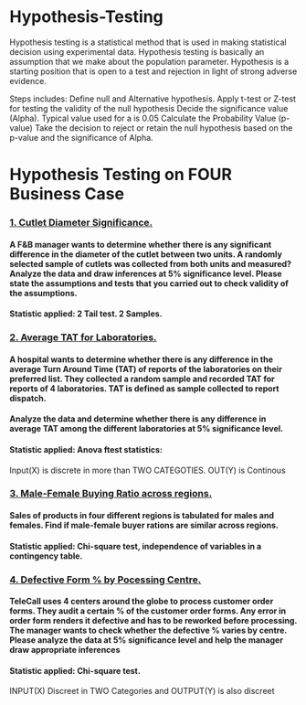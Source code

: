# Hypothesis-Testing
Hypothesis testing is a statistical method that is used  in making statistical decision using experimental data. 
Hypothesis testing is basically an assumption that we make about the population parameter. Hypothesis is a starting position that is open to a test and rejection in light of strong adverse evidence. 

Steps includes: 
Define null and Alternative hypothesis. 
Apply t-test or Z-test for testing the validity of the null hypothesis Decide the significance value (Alpha). 
Typical  value used for a is 0.05 Calculate the Probability Value (p-value) 
Take the decision to reject or retain the null hypothesis  based on the p-value and the significance of Alpha.

# Hypothesis Testing on FOUR Business Case

### [1. Cutlet Diameter Significance.](https://github.com/D4Danny/Cutlet-Diameter/blob/main/Hypothesis%20Assignment%20Q1.ipynb)

#### A F&B manager wants to determine whether there is any significant difference in the diameter of the cutlet between two units. A randomly selected sample of cutlets was collected from both units and measured? Analyze the data and draw inferences at 5% significance level. Please state the assumptions and tests that you carried out to check validity of the assumptions.
#### Statistic applied: 2 Tail test. 2 Samples.

### [2. Average TAT for Laboratories.](https://github.com/D4Danny/Average-Laboratory-TAT-Test.)
#### A hospital wants to determine whether there is any difference in the average Turn Around Time (TAT) of reports of the laboratories on their preferred list. They collected a random sample and recorded TAT for reports of 4 laboratories. TAT is defined as sample collected to report dispatch.
#### Analyze the data and determine whether there is any difference in average TAT among the different laboratories at 5% significance level.
#### Statistic applied: Anova ftest statistics: 
Input(X) is discrete in more than TWO CATEGOTIES. OUT(Y) is Continous

### [3. Male-Female Buying Ratio across regions.](https://github.com/D4Danny/Male-and-Female-Buying-Ratio)
#### Sales of products in four different regions is tabulated for males and females. Find if male-female buyer rations are similar across regions.
#### Statistic applied: Chi-square test, independence of variables in a contingency table. 

### [4. Defective Form % by Pocessing Centre.](https://github.com/D4Danny/Defective-for-Customer-Form)
#### TeleCall uses 4 centers around the globe to process customer order forms. They audit a certain % of the customer order forms. Any error in order form renders it defective and has to be reworked before processing. The manager wants to check whether the defective % varies by centre. Please analyze the data at 5% significance level and help the manager draw appropriate inferences
#### Statistic applied: Chi-square test.
INPUT(X) Discreet in TWO Categories and OUTPUT(Y) is also discreet  
